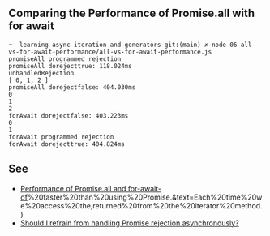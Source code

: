 ## Comparing the Performance of Promise.all with for await

```
➜  learning-async-iteration-and-generators git:(main) ✗ node 06-all-vs-for-await-performance/all-vs-for-await-performance.js
promiseAll programmed rejection
promiseAll dorejecttrue: 118.024ms
unhandledRejection
[ 0, 1, 2 ]
promiseAll dorejectfalse: 404.030ms
0
1
2
forAwait dorejectfalse: 403.223ms
0
1
forAwait programmed rejection
forAwait dorejecttrue: 404.824ms
```

## See

* [Performance of Promise.all and for-await-of](https://stackoverflow.com/questions/51916636/performance-of-promise-all-and-for-await-of#:~:text=Under%20the%20assumption%20that%20all,loop)%20faster%20than%20using%20Promise.&text=Each%20time%20we%20access%20the,returned%20from%20the%20iterator%20method.)
* [Should I refrain from handling Promise rejection asynchronously?](https://stackoverflow.com/questions/40920179/should-i-refrain-from-handling-promise-rejection-asynchronously)